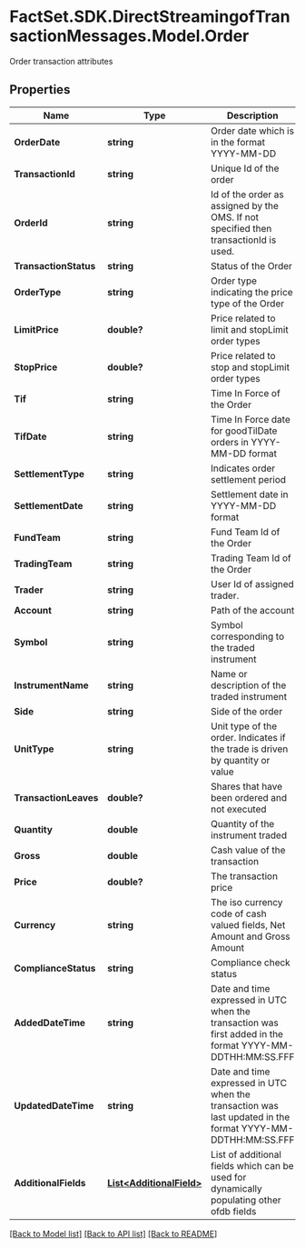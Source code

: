 # FactSet.SDK.DirectStreamingofTransactionMessages.Model.Order
Order transaction attributes

## Properties

Name | Type | Description | Notes
------------ | ------------- | ------------- | -------------
**OrderDate** | **string** | Order date which is in the format YYYY-MM-DD | 
**TransactionId** | **string** | Unique Id of the order | 
**OrderId** | **string** | Id of the order as assigned by the OMS. If not specified then transactionId is used. | [optional] 
**TransactionStatus** | **string** | Status of the Order | 
**OrderType** | **string** | Order type indicating the price type of the Order | [optional] 
**LimitPrice** | **double?** | Price related to limit and stopLimit order types | [optional] 
**StopPrice** | **double?** | Price related to stop and stopLimit order types | [optional] 
**Tif** | **string** | Time In Force of the Order | [optional] 
**TifDate** | **string** | Time In Force date for goodTilDate orders in YYYY-MM-DD format | [optional] 
**SettlementType** | **string** | Indicates order settlement period | [optional] 
**SettlementDate** | **string** | Settlement date in YYYY-MM-DD format | [optional] 
**FundTeam** | **string** | Fund Team Id of the Order | [optional] 
**TradingTeam** | **string** | Trading Team Id of the Order | [optional] 
**Trader** | **string** | User Id of assigned trader. | [optional] 
**Account** | **string** | Path of the account | 
**Symbol** | **string** | Symbol corresponding to the traded instrument | 
**InstrumentName** | **string** | Name or description of the traded instrument | 
**Side** | **string** | Side of the order | 
**UnitType** | **string** | Unit type of the order. Indicates if the trade is driven by quantity or value | 
**TransactionLeaves** | **double?** | Shares that have been ordered and not executed | [optional] 
**Quantity** | **double** | Quantity of the instrument traded | 
**Gross** | **double** | Cash value of the transaction | 
**Price** | **double?** | The transaction price | [optional] 
**Currency** | **string** | The iso currency code of cash valued fields, Net Amount and Gross Amount | 
**ComplianceStatus** | **string** | Compliance check status | [optional] 
**AddedDateTime** | **string** | Date and time expressed in UTC when the transaction was first added in the format YYYY-MM-DDTHH:MM:SS.FFF | [optional] 
**UpdatedDateTime** | **string** | Date and time expressed in UTC when the transaction was last updated in the format YYYY-MM-DDTHH:MM:SS.FFF | [optional] 
**AdditionalFields** | [**List&lt;AdditionalField&gt;**](AdditionalField.md) | List of additional fields which can be used for dynamically populating other ofdb fields | [optional] 

[[Back to Model list]](../README.md#documentation-for-models) [[Back to API list]](../README.md#documentation-for-api-endpoints) [[Back to README]](../README.md)

